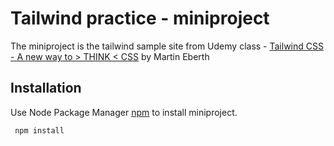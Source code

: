 # Tailwind practice - miniproject

The miniproject is the tailwind sample site from Udemy class - [Tailwind CSS - A new way to > THINK < CSS](https://www.udemy.com/course/tailwindcss-with-examples/) by Martin Eberth

## Installation

Use Node Package Manager [npm](https://www.npmjs.com/) to install miniproject.

```bash
 npm install
```